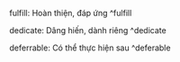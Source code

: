 fulfill: Hoàn thiện, đáp ứng ^fulfill

dedicate: Dâng hiến, dành riêng ^dedicate

deferrable: Có thể thực hiện sau ^deferable